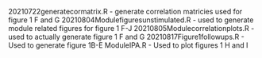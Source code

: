 20210722generatecormatrix.R - generate correlation matricies used for figure 1 F and G
20210804Modulefiguresunstimulated.R - used to generate module related figures for figure 1 F-J
20210805Modulecorrelationplots.R - used to actually generate figure 1 F and G
20210817Figure1followups.R - Used to generate figure 1B-E
ModuleIPA.R - Used to plot figures 1 H and I 
